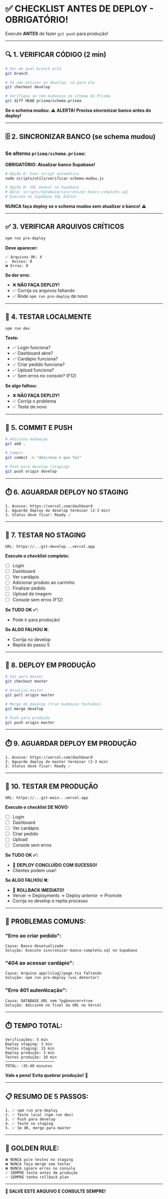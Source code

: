 # ✅ CHECKLIST ANTES DE DEPLOY - OBRIGATÓRIO!

Execute **ANTES** de fazer `git push` para produção!

---

## 🔍 **1. VERIFICAR CÓDIGO (2 min)**

```bash
# Ver em qual branch está
git branch

# Se não estiver no develop, vá para ele
git checkout develop

# Verifique se tem mudanças no schema do Prisma
git diff HEAD prisma/schema.prisma
```

**Se o schema mudou:**
⚠️ **ALERTA! Precisa sincronizar banco antes do deploy!**

---

## 🗄️ **2. SINCRONIZAR BANCO (se schema mudou)**

### **Se alterou `prisma/schema.prisma`:**

**OBRIGATÓRIO: Atualizar banco Supabase!**

```bash
# Opção A: Usar script automático
node scripts/utils/verificar-schema-mudou.js

# Opção B: SQL manual no Supabase
# Abra: scripts/database/sincronizar-banco-completo.sql
# Execute no Supabase SQL Editor
```

**NUNCA faça deploy se o schema mudou sem atualizar o banco!** ⚠️

---

## ✅ **3. VERIFICAR ARQUIVOS CRÍTICOS**

```bash
npm run pre-deploy
```

**Deve aparecer:**
```
✅ Arquivos OK: X
⚠️  Avisos: 0
❌ Erros: 0
```

**Se der erro:**
- ❌ **NÃO FAÇA DEPLOY!**
- ✅ Corrija os arquivos faltando
- ✅ Rode `npm run pre-deploy` de novo

---

## 🧪 **4. TESTAR LOCALMENTE**

```bash
npm run dev
```

**Teste:**
- ✅ Login funciona?
- ✅ Dashboard abre?
- ✅ Cardápio funciona?
- ✅ Criar pedido funciona?
- ✅ Upload funciona?
- ✅ Sem erros no console? (F12)

**Se algo falhou:**
- ❌ **NÃO FAÇA DEPLOY!**
- ✅ Corrija o problema
- ✅ Teste de novo

---

## 📝 **5. COMMIT E PUSH**

```bash
# Adiciona mudanças
git add .

# Commit
git commit -m "descreva o que fez"

# Push para develop (staging)
git push origin develop
```

---

## ⏱️ **6. AGUARDAR DEPLOY NO STAGING**

```
1. Acesse: https://vercel.com/dashboard
2. Aguarde deploy do develop terminar (2-3 min)
3. Status deve ficar: Ready ✅
```

---

## 🧪 **7. TESTAR NO STAGING**

```
URL: https://...git-develop...vercel.app
```

**Execute o checklist completo:**
- [ ] Login
- [ ] Dashboard
- [ ] Ver cardápio
- [ ] Adicionar produto ao carrinho
- [ ] Finalizar pedido
- [ ] Upload de imagem
- [ ] Console sem erros (F12)

**Se TUDO OK ✅:**
- Pode ir para produção!

**Se ALGO FALHOU ❌:**
- Corrija no develop
- Repita do passo 5

---

## 🚀 **8. DEPLOY EM PRODUÇÃO**

```bash
# Vai para master
git checkout master

# Atualiza master
git pull origin master

# Merge do develop (traz mudanças testadas)
git merge develop

# Push para produção
git push origin master
```

---

## ⏱️ **9. AGUARDAR DEPLOY EM PRODUÇÃO**

```
1. Acesse: https://vercel.com/dashboard
2. Aguarde deploy do master terminar (2-3 min)
3. Status deve ficar: Ready ✅
```

---

## 🎯 **10. TESTAR EM PRODUÇÃO**

```
URL: https://...git-main...vercel.app
```

**Execute o checklist DE NOVO:**
- [ ] Login
- [ ] Dashboard
- [ ] Ver cardápio
- [ ] Criar pedido
- [ ] Upload
- [ ] Console sem erros

**Se TUDO OK ✅:**
- 🎉 **DEPLOY CONCLUÍDO COM SUCESSO!**
- Clientes podem usar!

**Se ALGO FALHOU ❌:**
- 🚨 **ROLLBACK IMEDIATO!**
- Vercel → Deployments → Deploy anterior → Promote
- Corrija no develop e repita processo

---

## 🚨 **PROBLEMAS COMUNS:**

### **"Erro ao criar pedido":**
```
Causa: Banco desatualizado
Solução: Execute sincronizar-banco-completo.sql no Supabase
```

### **"404 ao acessar cardápio":**
```
Causa: Arquivo app/[slug]/page.tsx faltando
Solução: npm run pre-deploy (vai detectar)
```

### **"Erro 401 autenticação":**
```
Causa: DATABASE_URL sem ?pgbouncer=true
Solução: Adicione no final da URL no Vercel
```

---

## ⏱️ **TEMPO TOTAL:**

```
Verificações: 5 min
Deploy staging: 3 min
Testes staging: 15 min
Deploy produção: 3 min
Testes produção: 10 min
──────────────────────
TOTAL: ~35-40 minutos
```

**Vale a pena! Evita quebrar produção!** 💪

---

## 📋 **RESUMO DE 5 PASSOS:**

```
1. ✅ npm run pre-deploy
2. ✅ Teste local (npm run dev)
3. ✅ Push para develop
4. ✅ Teste no staging
5. ✅ Se OK, merge para master
```

---

## 🎯 **GOLDEN RULE:**

```
❌ NUNCA pule testes no staging
❌ NUNCA faça merge sem testar
❌ NUNCA ignore erros no console
✅ SEMPRE teste antes de produção
✅ SEMPRE tenha rollback plan
```

---

**💾 SALVE ESTE ARQUIVO E CONSULTE SEMPRE!**
